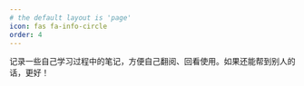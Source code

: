 ```yaml
---
# the default layout is 'page'
icon: fas fa-info-circle
order: 4
---
```


记录一些自己学习过程中的笔记，方便自己翻阅、回看使用。如果还能帮到别人的话，更好！
